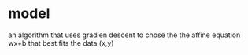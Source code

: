 # model
an algorithm that uses gradien descent to chose the the affine equation wx+b that best fits the data (x,y)

